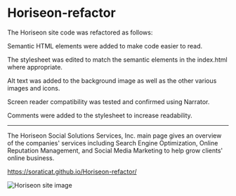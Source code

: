 # Horiseon-refactor
The Horiseon site code was refactored as follows:

Semantic HTML elements were added to make code easier to read.

The stylesheet was edited to match the semantic elements in the index.html where appropriate.

Alt text was added to the background image as well as the other various images and icons. 

Screen reader compatibility was tested and confirmed using Narrator.

Comments were added to the stylesheet to increase readability.

_______________________________________________

The Horiseon Social Solutions Services, Inc. main page gives an overview of the companies' services including Search Engine Optimization, Online Reputation Management, and Social Media Marketing to help grow clients' online business.


https://soraticat.github.io/Horiseon-refactor/

![Horiseon site image](https://user-images.githubusercontent.com/79594371/132927154-ad819206-b757-4544-bb8f-aa521aa481ce.png)